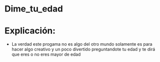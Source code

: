 # Dime_tu_edad

# Explicación:

* La verdad este progama no es algo del otro mundo solamente es para hacer algo creativo y un poco divertido preguntandote tu edad y te dirá que eres o no eres mayor de edad 

